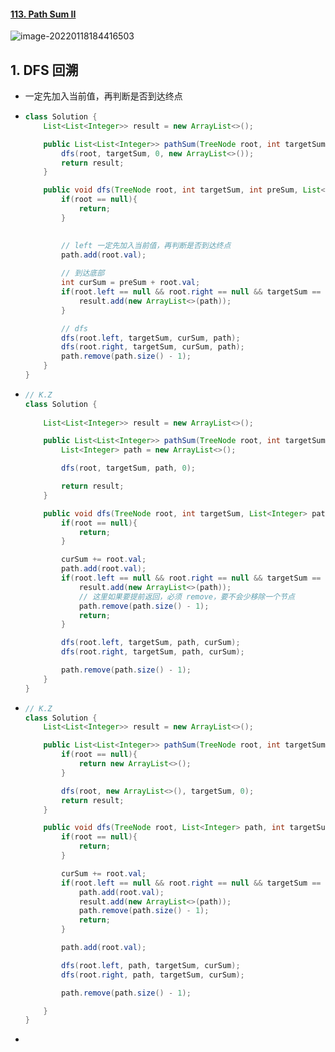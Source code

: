#### [113. Path Sum II](https://leetcode-cn.com/problems/path-sum-ii)

![image-20220118184416503](https://raw.githubusercontent.com/TWDH/Leetcode-From-Zero/pictures/img/image-20220118184416503.png)

## 1. DFS 回溯

-  一定先加入当前值，再判断是否到达终点

- ```java
  class Solution {
      List<List<Integer>> result = new ArrayList<>();
  
      public List<List<Integer>> pathSum(TreeNode root, int targetSum) {
          dfs(root, targetSum, 0, new ArrayList<>());
          return result;
      }
  
      public void dfs(TreeNode root, int targetSum, int preSum, List<Integer> path){
          if(root == null){
              return;
          }
  
          
          // left 一定先加入当前值，再判断是否到达终点
          path.add(root.val);
          
          // 到达底部
          int curSum = preSum + root.val;
          if(root.left == null && root.right == null && targetSum == curSum){
              result.add(new ArrayList<>(path));
          }
  
          // dfs
          dfs(root.left, targetSum, curSum, path);
          dfs(root.right, targetSum, curSum, path);
          path.remove(path.size() - 1);
      }
  }
  ```
  
-  ```java
   // K.Z
   class Solution {
       
       List<List<Integer>> result = new ArrayList<>();
   
       public List<List<Integer>> pathSum(TreeNode root, int targetSum) {
           List<Integer> path = new ArrayList<>();
   
           dfs(root, targetSum, path, 0);
   
           return result;
       }
   
       public void dfs(TreeNode root, int targetSum, List<Integer> path, int curSum){
           if(root == null){
               return;
           }
   
           curSum += root.val;
           path.add(root.val);
           if(root.left == null && root.right == null && targetSum == curSum){
               result.add(new ArrayList<>(path));
               // 这里如果要提前返回，必须 remove，要不会少移除一个节点
               path.remove(path.size() - 1);
               return;
           }
   
           dfs(root.left, targetSum, path, curSum);
           dfs(root.right, targetSum, path, curSum);
   
           path.remove(path.size() - 1);
       }
   }
   ```
   
-  ```java
   // K.Z
   class Solution {
       List<List<Integer>> result = new ArrayList<>();
   
       public List<List<Integer>> pathSum(TreeNode root, int targetSum) {
           if(root == null){
               return new ArrayList<>();
           }
   
           dfs(root, new ArrayList<>(), targetSum, 0);
           return result;
       }
   
       public void dfs(TreeNode root, List<Integer> path, int targetSum, int curSum){
           if(root == null){
               return;
           }
   
           curSum += root.val;
           if(root.left == null && root.right == null && targetSum == curSum){
               path.add(root.val);
               result.add(new ArrayList<>(path));
               path.remove(path.size() - 1);
               return;
           }
   
           path.add(root.val);
   
           dfs(root.left, path, targetSum, curSum);
           dfs(root.right, path, targetSum, curSum);
   
           path.remove(path.size() - 1);
   
       }
   }
   ```

-  


